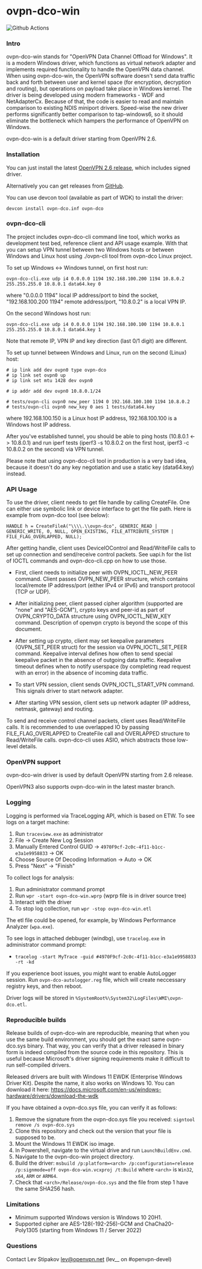 # ovpn-dco-win

![Github Actions](https://github.com/openvpn/ovpn-dco-win/actions/workflows/msbuild.yml/badge.svg)

### Intro

ovpn-dco-win stands for "OpenVPN Data Channel Offload for Windows". It is a modern Windows driver, which functions as virtual network adapter and implements required functionality to handle the OpenVPN data channel. When using ovpn-dco-win, the OpenVPN software doesn't send data traffic back and forth between user and kernel space (for encryption, decryption and routing), but operations on payload take place in Windows kernel. The driver is being developed using modern frameworks - WDF and NetAdapterCx. Because of that, the code is easier to read and maintain comparison to existing NDIS miniport drivers. Speed-wise the new driver performs significantly better comparison to tap-windows6, so it should eliminate the bottleneck which hampers the performance of OpenVPN on Windows.

ovpn-dco-win is a default driver starting from OpenVPN 2.6.

### Installation

You can just install the latest [OpenVPN 2.6 release](https://openvpn.net/community-downloads/), which includes signed driver.


Alternatively you can get releases from [GitHub](https://github.com/OpenVPN/ovpn-dco-win/releases).

You can use devcon tool (available as part of WDK) to install the driver:

```
devcon install ovpn-dco.inf ovpn-dco
```


### ovpn-dco-cli

The project includes ovpn-dco-cli command line tool, which works as development test bed, reference client and API usage example. With that you can setup VPN tunnel between two Windows hosts or
between Windows and Linux host using ./ovpn-cli tool from ovpn-dco Linux project.

To set up Windows <-> Windows tunnel, on first host run:

```
ovpn-dco-cli.exe udp i4 0.0.0.0 1194 192.168.100.200 1194 10.8.0.2 255.255.255.0 10.8.0.1 data64.key 0
```

where "0.0.0.0 1194" local IP address/port to bind the socket, "192.168.100.200 1194" remote address/port, "10.8.0.2" is a local VPN IP.

On the second Windows host run:

```
ovpn-dco-cli.exe udp i4 0.0.0.0 1194 192.168.100.100 1194 10.8.0.1 255.255.255.0 10.8.0.1 data64.key 1
```

Note that remote IP, VPN IP and key direction (last 0/1 digit) are different.

To set up tunnel between Windows and Linux, run on the second (Linux) host:

```
# ip link add dev ovpn0 type ovpn-dco
# ip link set ovpn0 up
# ip link set mtu 1428 dev ovpn0

# ip addr add dev ovpn0 10.8.0.1/24

# tests/ovpn-cli ovpn0 new_peer 1194 0 192.168.100.100 1194 10.8.0.2
# tests/ovpn-cli ovpn0 new_key 0 aes 1 tests/data64.key
```

where 192.168.100.150 is a Linux host IP address, 192.168.100.100 is a Windows host IP address.

After you've established tunnel, you should be able to ping hosts (10.8.0.1 <-> 10.8.0.1) and run iperf tests (iperf3 -s 10.8.0.2 on the first host, iperf3 -c 10.8.0.2 on the second) via VPN tunnel.

Please note that using ovpn-dco-cli tool in production is a very bad idea, because it doesn't do any key negotiation and use a static key (data64.key) instead.


### API Usage

To use the driver, client needs to get file handle by calling CreateFile. One can either use symbolic link or device interface to get the file path. Here is example from ovpn-dco tool (see below):

```
HANDLE h = CreateFileA("\\\\.\\ovpn-dco", GENERIC_READ | GENERIC_WRITE, 0, NULL, OPEN_EXISTING, FILE_ATTRIBUTE_SYSTEM | FILE_FLAG_OVERLAPPED, NULL);
```

After getting handle, client uses DeviceIOControl and Read/WriteFile calls to set up connection and send/receive control packets. See uapi.h for the list of IOCTL commands and ovpn-dco-cli.cpp on how to use those.

* First, client needs to initialize peer with OVPN_IOCTL_NEW_PEER command. Client passes OVPN_NEW_PEER structure, which contains local/remote IP address/port (either IPv4 or IPv6) and transport protocol (TCP or UDP).

* After initializing peer, client passed cipher algorithm (supported are "none" and "AES-GCM"), crypto keys and peer-id as part of OVPN_CRYPTO_DATA structure using OVPN_IOCTL_NEW_KEY command. Description of openvpn crypto is beyond the scope of this document.

* After setting up crypto, client may set keepalive parameters (OVPN_SET_PEER struct) for the session via OVPN_IOCTL_SET_PEER command. Keepalive interval defines how often to send special keepalive packet in the absence of outgoing data traffic. Keepalive timeout defines when to notify userspace (by completing read request with an error) in the absence of incoming data traffic.

* To start VPN session, client sends OVPN_IOCTL_START_VPN command. This signals driver to start network adapter.

* After starting VPN session, client sets up network adapter (IP address, netmask, gateway) and routing.

To send and receive control channel packets, client uses Read/WriteFile calls. It is recommended to use overlapped IO by passing FILE_FLAG_OVERLAPPED to CreateFile call and OVERLAPPED structure to Read/WriteFile calls. ovpn-dco-cli uses ASIO, which abstracts those low-level details.


### OpenVPN support

ovpn-dco-win driver is used by default OpenVPN starting from 2.6 release.

OpenVPN3 also supports ovpn-dco-win in the latest master branch.

### Logging

Logging is performed via TraceLogging API, which is based on ETW. To see logs on a target machine:

1. Run `traceview.exe` as administrator
2. File -> Create New Log Session
3. Manually Entered Control GUID -> `4970F9cf-2c0c-4f11-b1cc-e3a1e9958833` -> OK
4. Choose Source Of Decoding Information -> Auto -> OK
5. Press "Next" -> "Finish"

To collect logs for analysis:

1. Run administrator command prompt
2. Run `wpr -start ovpn-dco-win.wprp` (wprp file is in driver source tree)
3. Interact with the driver
4. To stop log collection, run `wpr -stop ovpn-dco-win.etl`

The etl file could be opened, for example, by Windows Performance Analyzer (`wpa.exe`).

To see logs in attached debbuger (windbg), use `tracelog.exe` in administrator command prompt:

* `tracelog -start MyTrace -guid #4970F9cf-2c0c-4f11-b1cc-e3a1e9958833 -rt -kd`

If you experience boot issues, you might want to enable AutoLogger session. Run `ovpn-dco-autologger.reg` file, which will create neccessary registry keys, and then reboot.

Driver logs will be stored in `%SystemRoot%\System32\LogFiles\WMI\ovpn-dco.etl`.

### Reproducible builds

Release builds of ovpn-dco-win are reproducible, meaning that when you use the same build environment, you should get the exact same ovpn-dco.sys binary. That way, you can verify that a driver released in binary form is indeed compiled from the source code in this repository. This is useful because Microsoft's driver signing requirements make it difficult to run self-compiled drivers.

Released drivers are built with Windows 11 EWDK (Enterprise Windows Driver Kit). Despite the name, it also works on Windows 10.
You can download it here: https://docs.microsoft.com/en-us/windows-hardware/drivers/download-the-wdk

If you have obtained a ovpn-dco.sys file, you can verify it as follows:

1. Remove the signature from the ovpn-dco.sys file you received: `signtool remove /s ovpn-dco.sys`
2. Clone this repository and check out the version that your file is supposed to be.
3. Mount the Windows 11 EWDK iso image.
4. In Powershell, navigate to the virtual drive and run `LaunchBuildEnv.cmd`.
5. Navigate to the ovpn-dco-win project directory.
6. Build the driver: `msbuild /p:platform=<arch> /p:configuration=release /p:signmode=off ovpn-dco-win.vcxproj /t:Build` where `<arch>` is `Win32`, `x64`, `ARM` or `ARM64`.
7. Check that `<arch>/Release/ovpn-dco.sys` and the file from step 1 have the same SHA256 hash.


### Limitations

* Minimum supported Windows version is Windows 10 20H1.
* Supported cipher are AES-128(-192-256)-GCM and ChaCha20-Poly1305 (starting from Windows 11 / Server 2022)


### Questions

Contact Lev Stipakov [lev@openvpn.net](mailto:lev@openvpn.net) (lev__ on #openvpn-devel)


